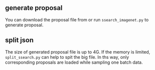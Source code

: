 
## generate proposal
You can download the proposal file from 
or run `ssearch_imagenet.py` to generate proposal.

## split json
The size of generated proposal file is up to 4G. If the memory is limited, `split_ssearch.py` can help to spit the big file. In ths way, only corresponding proposals are loaded while sampling one batch data.  

